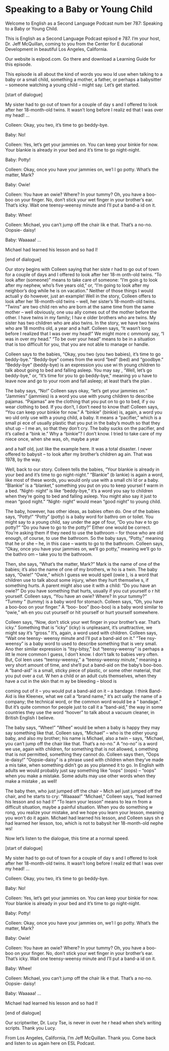 # Speaking to a Baby or Young Child

Welcome to English as a Second Language Podcast num ber 787: Speaking to a Baby or Young Child.

This is English as a Second Language Podcast episod e 787.  I’m your host, Dr. Jeff McQuillan, coming to you from the Center for E ducational Development in beautiful Los Angeles, California.

Our website is eslpod.com.  Go there and download a  Learning Guide for this episode.

This episode is all about the kind of words you wou ld use when talking to a baby or a small child, something a mother, a father, or perhaps a babysitter – someone watching a young child – might say.  Let’s get started.

[start of dialogue]

My sister had to go out of town for a couple of day s and I offered to look after her 18-month-old twins.  It wasn’t long before I realiz ed that I was over my head! …

Colleen:  Okay, you two, it’s time to go beddy-bye.

Baby:  No!

Colleen:  Yes, let’s get your jammies on.  You can keep your binkie for now. Your blankie is already in your bed and it’s time to go night-night.

Baby:  Potty!

Colleen:  Okay, once you have your jammies on, we’l l go potty.  What’s the matter, Mark?

Baby:  Owie!

Colleen:  You have an owie?  Where?  In your tummy?   Oh, you have a boo-boo on your finger.  No, don’t stick your wet finger in  your brother’s ear.  That’s icky. Wait one teensy-weensy minute and I’ll put a band-a id on it.

Baby:  Whee!

Colleen:  Michael, you can’t jump off the chair lik e that.  That’s a no-no.  Oopsie- daisy!

Baby:  Waaaaa! …

Michael had learned his lesson and so had I!

[end of dialogue]

Our story begins with Colleen saying that her siste r had to go out of town for a couple of days and I offered to look after her 18-m onth-old twins.  “To look after (someone)” means to take care of someone: “I’m goin g to look after my nephew, who’s five years old,” or, “I’m going to look after  my neighbor’s dog while he is on vacation.”  Neither of those things I would actuall y do however, just an example! Well in the story, Colleen offers to look after her  18-month-old twins – well, her sister’s 18-month-old twins.  “Twins” are two child ren who are born at the same time from the same mother – well obviously, one usu ally comes out of the mother before the other.  I have twins in my family; I hav e older brothers who are twins. My sister has two children who are also twins.  In the story, we have two twins who are 18 months old, a year and a half.  Colleen says, “It wasn’t long before I realized that I was over my head!”  We might more c ommonly say, “I was in over my head.”  “To be over your head” means to be in a situation that is too difficult for you, that you are not able to manage or handle.

Colleen says to the babies, “Okay, you two (you two  babies), it’s time to go beddy-bye.”  “Beddy-bye” comes from the word “bed” (bed) and “goodbye.” “Beddy-bye” (beddy-bye) is an expression you use wi th young children to talk about going to bed and falling asleep.  You may say , “Well, let’s go beddy-bye,” or, “It’s time for you to go beddy-bye,” meaning yo u have to leave now and go to your room and fall asleep; at least that’s the plan .

The baby says, “No!”  Colleen says okay, “let’s get  your jammies on.”  “Jammies” (jammies) is a word you use with young children to describe pajamas.  “Pajamas” are the clothing that you put on to go to bed, if y ou wear clothing to bed.  If you don’t, I don’t need to know that!  Colleen says, “You can keep your binkie for now.”  A “binkie” (binkie) is, again, a word you wo uld only use with a young child, a baby.  It means a “pacifier,” which is a small pi ece of usually plastic that you put in the baby’s mouth so that they shut up – I me an, so that they don’t cry.  The baby sucks on the pacifier, and it’s called a “bink ie.”  Why a “binkie”?  I don’t know.  I tried to take care of my niece once, when she was, oh, maybe a year

and a half old, just like the example here.  It was  a total disaster.  I never offered to babysit – to look after my brother’s children ag ain.  That was 1978, by the way.

Well, back to our story.  Colleen tells the babies,  “Your blankie is already in your bed and it’s time to go night-night.”  “Blankie” (b lankie) is again a word, like most of these words, you would only use with a small chi ld or a baby.  “Blankie” is a “blanket,” something you put on you to keep yoursel f warm in a bed.  “Night- night” is like “beddy-bye,” it’s a word you say to children when they’re going to bed and falling asleep.  You might also say it just  to mean “good night.”  “Night- night” would mean “good night” to young child.

The baby, however, has other ideas, as babies often  do.  One of the babies says, “Potty!”  “Potty” (potty) is a baby word for bathro om or toilet.  You might say to a young child, say under the age of four, “Do you hav e to go potty?”  “Do you have to go to the potty?”  Either one would be correct.  You’re asking them if they need to use the bathroom – for those who are old enough,  of course, to use the bathroom.  So the baby says, “Potty,” meaning that he or she – he, in this case – wants to go to the bathroom.  Colleen says, “Okay, once you have your jammies on, we’ll go potty,” meaning we’ll go to the bathro om – take you to the bathroom.

Then, she says, “What’s the matter, Mark?”  Mark is  the name of one of the babies; it’s also the name of one of my brothers, w ho is a twin.  The baby says, “Owie!”  “Owie,” which I guess we would spell (owie ), is a word that children use to talk about some injury, when they hurt themselve s, if something hurts.  A parent might also use it with a child: “Do you have  an owie?”  Do you have something that hurts, usually if you cut yourself o r hit yourself.  Colleen says, “You have an owie?  Where?  In your tummy?”  “Tummy ” (tummy) is a baby word for stomach.  Colleen says, “Oh, you have a boo-boo  on your finger.”  A “boo- boo” (boo-boo) is a baby word similar to “owie,” wh en you cut yourself or hit yourself or hurt yourself somewhere.

Colleen says, “Now, don’t stick your wet finger in your brother’s ear.  That’s icky.” Something that is “icky” (icky) is unpleasant, it’s  unattractive, we might say it’s “gross.”  It’s, again, a word used with children.  Colleen says, “Wait one teensy- weensy minute and I’ll put a band-aid on it.”  “Tee nsy-weensy” is a baby word to used to describe something that is very small.  Ano ther similar expression is “itsy-bitsy,” but “teensy-weensy” is perhaps a litt le more common I guess, I don’t know.  I don’t talk to babies very often.  But, Col leen uses “teensy-weensy,” a “teensy-weensy minute,” meaning a very short amount  of time, and she’ll put a band-aid on the baby’s boo-boo.  A “band-aid” is a small, sticky piece of plastic, or some other material, that you put over a cut.  W hen a child or an adult cuts themselves, when they have a cut in the skin that m ay be bleeding – blood is

coming out of it – you would put a band-aid on it –  a bandage.  I think Band-Aid is like Kleenex, what we call a “brand name,” it’s act ually the name of a company; the technical word, or the common word would be a “ bandage.”  But it’s quite common for people just to call it a “band-aid,” the  way in some countries they use the word “hoover” to talk about a vacuum cleaner, in British English I believe.

The baby says, “Whee!”  “Whee” would be when a baby  is happy they may say something like that.  Colleen says, “Michael” – who  is the other young baby, and also my brother; his name is Michael, also a twin –  says, “Michael, you can’t jump off the chair like that.  That’s a no-no.”  A “no-no” is a word we use, again with children, for something that is not allowed, s omething that is not permitted, something they cannot do.  Colleen says then, “Oops ie-daisy!”  “Oopsie-daisy” is a phrase used with children when they’ve made a mis take, when something didn’t go as you planned it to go.  In English with  adults we would probably just say something like “oops” (oops) – “oops” when you make a mistake.  Some adults may use other words when they make a mistake , as well!

The baby then, who just jumped off the chair – Mich ael just jumped off the chair, and he starts to cry: “Waaaaa!”  “Michael,” Colleen  says, “had learned his lesson and so had I!”  “To learn your lesson” means to lea rn from a difficult situation, maybe a painful situation.  When you do something w rong, you realize your mistake, and we hope you learn your lesson, meaning  you won’t do it again. Michael had learned his lesson, and Colleen says sh e had learned her lesson, too, which is not to babysit her 18-month-old nephe ws!

Now let’s listen to the dialogue, this time at a normal speed.

[start of dialogue]

My sister had to go out of town for a couple of day s and I offered to look after her 18-month-old twins.  It wasn’t long before I realiz ed that I was over my head! …

Colleen:  Okay, you two, it’s time to go beddy-bye.

Baby:  No!

Colleen:  Yes, let’s get your jammies on.  You can keep your binkie for now. Your blankie is already in your bed and it’s time to go night-night.

Baby:  Potty!

Colleen:  Okay, once you have your jammies on, we’l l go potty.  What’s the matter, Mark?

Baby:  Owie!

Colleen:  You have an owie?  Where?  In your tummy?   Oh, you have a boo-boo on your finger.  No, don’t stick your wet finger in  your brother’s ear.  That’s icky. Wait one teensy-weensy minute and I’ll put a band-a id on it.

Baby:  Whee!

Colleen:  Michael, you can’t jump off the chair lik e that.  That’s a no-no.  Oopsie- daisy!

Baby:  Waaaaa! …

Michael had learned his lesson and so had I!

[end of dialogue]

Our scriptwriter, Dr. Lucy Tse, is never in over he r head when she’s writing scripts.  Thank you Lucy.

From Los Angeles, California, I’m Jeff McQuillan.  Thank you.  Come back and listen to us again here on ESL Podcast.



